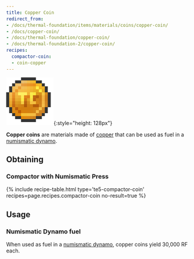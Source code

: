 ```yaml
---
title: Copper Coin
redirect_from:
- /docs/thermal-foundation/items/materials/coins/copper-coin/
- /docs/copper-coin/
- /docs/thermal-foundation/copper-coin/
- /docs/thermal-foundation-2/copper-coin/
recipes:
  compactor-coin:
  - coin-copper
---
```


![Copper coin](/assets/images/thermal-foundation-2/coin-copper.png){:style="height: 128px"}


**Copper coins** are materials made of [copper](/docs/1.12/thermal-foundation-2/copper-ingot/) that can be
used as fuel in a [numismatic dynamo](/docs/1.12/thermal-expansion-5/numismatic-dynamo/).


Obtaining
---------

### Compactor with Numismatic Press
{% include recipe-table.html type='te5-compactor-coin' recipes=page.recipes.compactor-coin no-result=true %}


Usage
-----

### Numismatic Dynamo fuel
When used as fuel in a [numismatic dynamo](/docs/1.12/thermal-expansion-5/numismatic-dynamo/), copper
coins yield 30,000 RF each.
